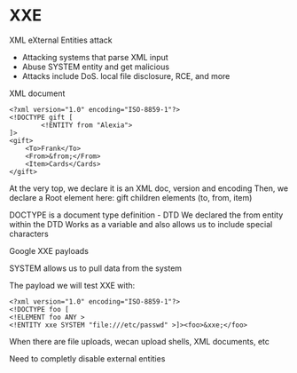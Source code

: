 # XXE

XML eXternal Entities attack

- Attacking systems that parse XML input
- Abuse SYSTEM entity and get malicious
- Attacks include DoS. local file disclosure, RCE, and more


XML document
```
<?xml version="1.0" encoding="ISO-8859-1"?>
<!DOCTYPE gift [
		<!ENTITY from "Alexia">
]>
<gift>
	<To>Frank</To>
	<From>&from;</From>
	<Item>Cards</Cards>
</gift>

```
At the very top, we declare it is an XML doc, version and encoding
Then, we declare a Root element here: gift
children elements (to, from, item)

DOCTYPE is a document type definition - DTD
We declared the from entity within the DTD
Works as a variable and also allows us to include special characters

Google XXE payloads

SYSTEM allows us to pull data from the system

The payload we will test XXE with:
```
<?xml version="1.0" encoding="ISO-8859-1"?>
<!DOCTYPE foo [
<!ELEMENT foo ANY >
<!ENTITY xxe SYSTEM "file:///etc/passwd" >]><foo>&xxe;</foo>
```

When there are file uploads, wecan upload shells, XML documents, etc

Need to completly disable external entities

